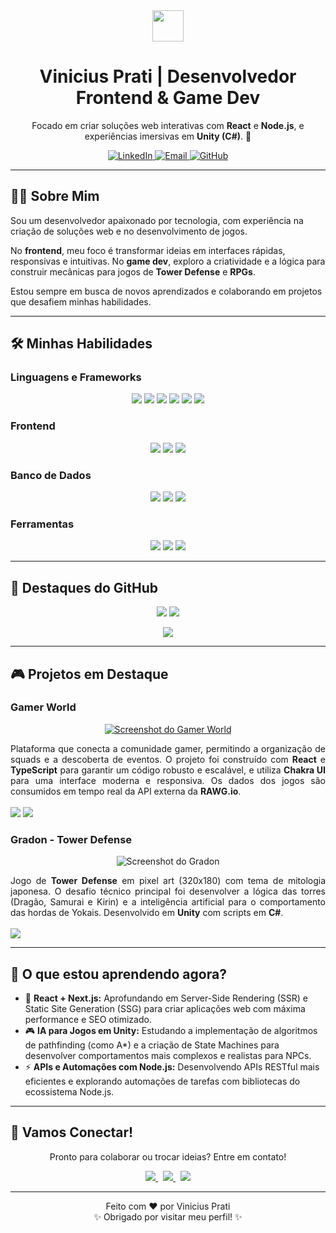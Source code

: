 <div align="center">
  <img src="https://raw.githubusercontent.com/MicaelliCode/micaellicode/main/assets/hi.gif" width="50px">
</div>

<h1 align="center">Vinicius Prati | Desenvolvedor Frontend & Game Dev</h1>

<p align="center">
  Focado em criar soluções web interativas com <strong>React</strong> e <strong>Node.js</strong>, e experiências imersivas em <strong>Unity (C#)</strong>. 🚀
</p>

<p align="center">
  <a href="https://www.linkedin.com/in/vinicius-prati/" target="_blank">
    <img src="https://img.shields.io/badge/LinkedIn-0077B5?style=for-the-badge&logo=linkedin&logoColor=white" alt="LinkedIn">
  </a>
  <a href="mailto:viniprati6503@gmail.com" target="_blank">
    <img src="https://img.shields.io/badge/Email-D14836?style=for-the-badge&logo=gmail&logoColor=white" alt="Email">
  </a>
  <a href="https://github.com/viniprati" target="_blank">
    <img src="https://img.shields.io/badge/GitHub-100000?style=for-the-badge&logo=github&logoColor=white" alt="GitHub">
  </a>
</p>

---

## 👨‍💻 Sobre Mim

Sou um desenvolvedor apaixonado por tecnologia, com experiência na criação de soluções web e no desenvolvimento de jogos.

No **frontend**, meu foco é transformar ideias em interfaces rápidas, responsivas e intuitivas.
No **game dev**, exploro a criatividade e a lógica para construir mecânicas para jogos de **Tower Defense** e **RPGs**.

Estou sempre em busca de novos aprendizados e colaborando em projetos que desafiem minhas habilidades.

---

## 🛠️ Minhas Habilidades

### Linguagens e Frameworks
<p align="center">
  <img src="https://img.shields.io/badge/JavaScript-F7DF1E?style=for-the-badge&logo=javascript&logoColor=black"/>
  <img src="https://img.shields.io/badge/TypeScript-3178C6?style=for-the-badge&logo=typescript&logoColor=white"/>
  <img src="https://img.shields.io/badge/React-61DAFB?style=for-the-badge&logo=react&logoColor=black"/>
  <img src="https://img.shields.io/badge/Node.js-339933?style=for-the-badge&logo=nodedotjs&logoColor=white"/>
  <img src="https://img.shields.io/badge/C%23-239120?style=for-the-badge&logo=c-sharp&logoColor=white"/>
  <img src="https://img.shields.io/badge/Unity-FFFFFF?style=for-the-badge&logo=unity&logoColor=black"/>
</p>

### Frontend
<p align="center">
  <img src="https://img.shields.io/badge/HTML5-E34F26?style=for-the-badge&logo=html5&logoColor=white"/>
  <img src="https://img.shields.io/badge/CSS3-1572B6?style=for-the-badge&logo=css3&logoColor=white"/>
  <img src="https://img.shields.io/badge/Tailwind_CSS-06B6D4?style=for-the-badge&logo=tailwindcss&logoColor=white"/>
</p>

### Banco de Dados
<p align="center">
  <img src="https://img.shields.io/badge/MySQL-4479A1?style=for-the-badge&logo=mysql&logoColor=white"/>
  <img src="https://img.shields.io/badge/PostgreSQL-316192?style=for-the-badge&logo=postgresql&logoColor=white"/>
  <img src="https://img.shields.io/badge/MongoDB-47A248?style=for-the-badge&logo=mongodb&logoColor=white"/>
</p>

### Ferramentas
<p align="center">
  <img src="https://img.shields.io/badge/Git-F05032?style=for-the-badge&logo=git&logoColor=white"/>
  <img src="https://img.shields.io/badge/Docker-2496ED?style=for-the-badge&logo=docker&logoColor=white"/>
  <img src="https://img.shields.io/badge/VS_Code-007ACC?style=for-the-badge&logo=visualstudiocode&logoColor=white"/>
</p>

---

## 🌟 Destaques do GitHub

<p align="center">
  <img src="https://github-readme-stats.vercel.app/api?username=viniprati&show_icons=true&title_color=007ACC&text_color=e0e0e0&icon_color=007ACC&bg_color=0D1117&border_color=007ACC&hide_border=true&count_private=true"/>
  <img src="https://github-readme-stats.vercel.app/api/top-langs/?username=viniprati&layout=compact&title_color=007ACC&text_color=e0e0e0&icon_color=007ACC&bg_color=0D1117&border_color=007ACC&hide_border=true"/>
</p>

<p align="center">
  <img src="https://github-readme-streak-stats.herokuapp.com/?user=viniprati&theme=dark&hide_border=true&stroke=007ACC&background=0D1117"/>
</p>

---

## 🎮 Projetos em Destaque

### Gamer World
<p align="center">
  <a href="https://gamer-world-viniprati.vercel.app/" target="_blank">
    <img src="https://raw.githubusercontent.com/viniprati/gamer-world/main/public/screenshot.png" alt="Screenshot do Gamer World">
  </a>
</p>
<p align="justify">
  Plataforma que conecta a comunidade gamer, permitindo a organização de squads e a descoberta de eventos. O projeto foi construído com <strong>React</strong> e <strong>TypeScript</strong> para garantir um código robusto e escalável, e utiliza <strong>Chakra UI</strong> para uma interface moderna e responsiva. Os dados dos jogos são consumidos em tempo real da API externa da <strong>RAWG.io</strong>.
  <br><br>
  <a href="https://github.com/viniprati/gamer-world" target="_blank"><img src="https://img.shields.io/badge/Ver_Repositório-100000?style=for-the-badge&logo=github&logoColor=white"></a>
  <a href="https://gamer-world-viniprati.vercel.app/" target="_blank"><img src="https://img.shields.io/badge/Acessar_Site-007ACC?style=for-the-badge&logo=vercel&logoColor=white"></a>
</p>

### Gradon - Tower Defense
<p align="center">
  <img src="https://via.placeholder.com/600x300.png?text=Adicione+um+GIF+ou+Screenshot+do+seu+jogo" alt="Screenshot do Gradon">
</p>
<p align="justify">
  Jogo de <strong>Tower Defense</strong> em pixel art (320x180) com tema de mitologia japonesa. O desafio técnico principal foi desenvolver a lógica das torres (Dragão, Samurai e Kirin) e a inteligência artificial para o comportamento das hordas de Yokais. Desenvolvido em <strong>Unity</strong> com scripts em <strong>C#</strong>.
  <br><br>
  <a href="https://github.com/viniprati/gradon" target="_blank"><img src="https://img.shields.io/badge/Ver_Repositório-100000?style=for-the-badge&logo=github&logoColor=white"></a>
</p>

---

## 🌱 O que estou aprendendo agora?

- 🚀 **React + Next.js:** Aprofundando em Server-Side Rendering (SSR) e Static Site Generation (SSG) para criar aplicações web com máxima performance e SEO otimizado.
- 🎮 **IA para Jogos em Unity:** Estudando a implementação de algoritmos de pathfinding (como A*) e a criação de State Machines para desenvolver comportamentos mais complexos e realistas para NPCs.
- ⚡ **APIs e Automações com Node.js:** Desenvolvendo APIs RESTful mais eficientes e explorando automações de tarefas com bibliotecas do ecossistema Node.js.

---

## 💬 Vamos Conectar!

<p align="center">
  Pronto para colaborar ou trocar ideias? Entre em contato!
</p>
<p align="center">
  <a href="https://www.linkedin.com/in/vinicius-prati/" target="_blank">
    <img src="https://img.shields.io/badge/LinkedIn-0077B5?style=social&logo=linkedin"/>
  </a> &nbsp;
  <a href="mailto:viniprati6503@gmail.com" target="_blank">
    <img src="https://img.shields.io/badge/Email-D14836?style=social&logo=gmail"/>
  </a> &nbsp;
  <a href="https://github.com/viniprati" target="_blank">
    <img src="https://img.shields.io/badge/GitHub-100000?style=social&logo=github"/>
  </a>
</p>

---

<p align="center">
  Feito com ❤️ por Vinicius Prati<br>
  ✨ Obrigado por visitar meu perfil! ✨
</p>
